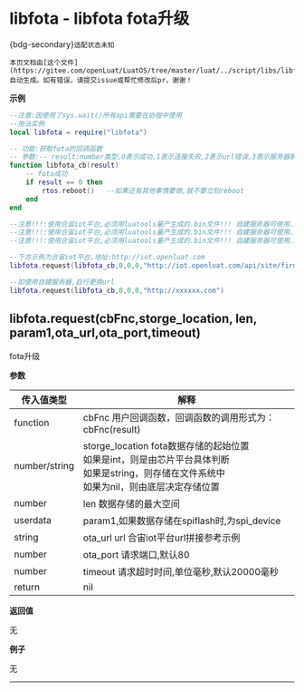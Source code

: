 # libfota - libfota fota升级

{bdg-secondary}`适配状态未知`

```{note}
本页文档由[这个文件](https://gitee.com/openLuat/LuatOS/tree/master/luat/../script/libs/libfota.lua)自动生成。如有错误，请提交issue或帮忙修改后pr，谢谢！
```


**示例**

```lua
--注意:因使用了sys.wait()所有api需要在协程中使用
--用法实例
local libfota = require("libfota")

-- 功能:获取fota的回调函数
-- 参数:-- result:number类型,0表示成功,1表示连接失败,2表示url错误,3表示服务器断开,4表示接收报文错误,5表示使用iot平台VERSION需要使用 xxx.yyy形式
function libfota_cb(result)
    -- fota成功
    if result == 0 then
        rtos.reboot()   --如果还有其他事情要做,就不要立刻reboot
    end
end

--注意!!!:使用合宙iot平台,必须用luatools量产生成的.bin文件!!! 自建服务器可使用.soc文件!!!
--注意!!!:使用合宙iot平台,必须用luatools量产生成的.bin文件!!! 自建服务器可使用.soc文件!!!
--注意!!!:使用合宙iot平台,必须用luatools量产生成的.bin文件!!! 自建服务器可使用.soc文件!!!

--下方示例为合宙iot平台,地址:http://iot.openluat.com 
libfota.request(libfota_cb,0,0,0,"http://iot.openluat.com/api/site/firmware_upgrade?project_key=" .. _G.PRODUCT_KEY .. "&imei=".. mobile.imei() .. "&device_key=&firmware_name=" .. _G.PROJECT.. "_LuatOS-SoC_" .. rtos.bsp() .. "&version=" .. rtos.version():sub(2) .. "." .. _G.VERSION)

--如使用自建服务器,自行更换url
libfota.request(libfota_cb,0,0,0,"http://xxxxxx.com")


```

## libfota.request(cbFnc,storge_location, len, param1,ota_url,ota_port,timeout)



fota升级

**参数**

|传入值类型|解释|
|-|-|
|function|cbFnc 用户回调函数，回调函数的调用形式为：cbFnc(result)|
|number/string|storge_location fota数据存储的起始位置<br>如果是int，则是由芯片平台具体判断<br>如果是string，则存储在文件系统中<br>如果为nil，则由底层决定存储位置|
|number|len 数据存储的最大空间|
|userdata|param1,如果数据存储在spiflash时,为spi_device|
|string|ota_url url 合宙iot平台url拼接参考示例|
|number|ota_port 请求端口,默认80|
|number|timeout 请求超时时间,单位毫秒,默认20000毫秒|
|return|nil|

**返回值**

无

**例子**

无

---

